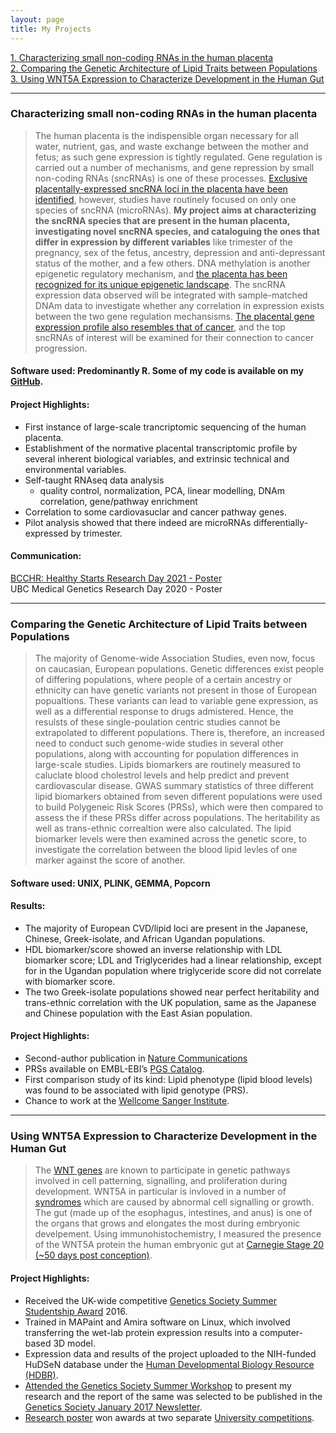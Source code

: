 ```yaml
---  
layout: page  
title: My Projects  
---  
```


[1. Characterizing small non-coding RNAs in the human placenta](#characterizing-small-non-coding-rnas-in-the-human-placenta)  
[2. Comparing the Genetic Architecture of Lipid Traits between Populations](#comparing-the-genetic-architecture-of-lipid-traits-between-populations)  
[3. Using WNT5A Expression to Characterize Development in the Human Gut](#using-WNT5A-Expression-to-CharacterizeDevelopment-in-the-Human-Gut)  

<hr>

### Characterizing small non-coding RNAs in the human placenta  
> The human placenta is the indispensible organ necessary for all water, nutrient, gas, and waste exchange between the mother and fetus; as such gene expression is tightly regulated. Gene regulation is carried out a number of mechanisms, and gene repression by small non-coding RNAs (sncRNAs) is one of these processes. [Exclusive placentally-expressed sncRNA loci in the placenta have been identified](https://10.1016/j.ajog.2015.07.046), however, studies have routinely focused on only one species of sncRNA (microRNAs). **My project aims at characterizing the sncRNA species that are present in the human placenta, investigating novel sncRNA species, and cataloguing the ones that differ in expression by different variables** like trimester of the pregnancy, sex of the fetus, ancestry, depression and anti-depressant status of the mother, and a few others. DNA methylation is another epigenetic regulatory mechanism, and [the placenta has been recognized for its unique epigenetic landscape](https://10.1101/cshperspect.a023044). The sncRNA expression data observed will be integrated with sample-matched DNAm data to investigate whether any correlation in expression exists between the two gene regulation mechansisms. [The placental gene expression profile also resembles that of cancer](https://10.1098/rsob.180081), and the top sncRNAs of interest will be examined for their connection to cancer progression.     

#### Software used: Predominantly R. Some of my code is available on my [GitHub](https://github.com/nikita-telkar/).  

#### Project Highlights:  
- First instance of large-scale trancriptomic sequencing of the human placenta.
- Establishment of the normative placental transcriptomic profile by several inherent biological variables, and extrinsic technical and environmental variables. 
- Self-taught RNAseq data analysis  
    - quality control, normalization, PCA, linear modelling, DNAm correlation, gene/pathway enrichment  
- Correlation to some cardiovasuclar and cancer pathway genes.  
- Pilot analysis showed that there indeed are microRNAs differentially-expressed by trimester.  

#### Communication:  
[BCCHR: Healthy Starts Research Day 2021 - Poster](https://drive.google.com/file/d/1K4JreNCGIXvbKClrT0TwzAF8Sf3B23Yh/view?usp=sharing)  
UBC Medical Genetics Research Day 2020 - Poster  

<hr> 

### Comparing the Genetic Architecture of Lipid Traits between Populations  
> The majority of Genome-wide Association Studies, even now, focus on caucasian, European populations. Genetic differences exist people of differing populations, where people of a certain ancestry or ethnicity can have genetic variants not present in those of European popualtions. These variants can lead to variable gene expression, as well as a differential response to drugs admistered. Hence, the resulsts of these single-poulation centric studies cannot be extrapolated to different populations. There is, therefore, an increased need to conduct such genome-wide studies in several other populations, along with accounting for population differences in large-scale studies. Lipids biomarkers are routinely measured to caluclate blood cholestrol levels and help predict and prevent cardiovascular disease. GWAS summary statistics of three different lipid biomarkers obtained from seven different populations were used to build Polygeneic Risk Scores (PRSs), which were then compared to assess the if these PRSs differ across populations. The heritability as well as trans-ethnic correaltion were also calculated. The lipid biomarker levels were then examined across the genetic score, to investigate the correlation between the blood lipid levles of one marker against the score of another.  

#### Software used: UNIX, PLINK, GEMMA, Popcorn  

#### Results:  
- The majority of European CVD/lipid loci are present in the Japanese, Chinese, Greek-isolate, and African Ugandan populations.  
- HDL biomarker/score showed an inverse relationship with LDL biomarker score; LDL and Triglycerides had a linear relationship, except for in the Ugandan population where triglyceride score did not correlate with biomarker score.  
- The two Greek-isolate populations showed near perfect heritability and trans-ethnic correlation with the UK population, same as the Japanese and Chinese population with the East Asian population.  

#### Project Highlights:  
- Second-author publication in [Nature Communications](https://doi.org/10.1038/s41467-019-12026-7)  
- PRSs available on EMBL-EBI’s [PGS Catalog](http://www.pgscatalog.org/publication/PGP000046/).  
- First comparison study of its kind: Lipid phenotype (lipid blood levels) was found to be associated with lipid genotype (PRS).   
- Chance to work at the [Wellcome Sanger Institute](https://www.sanger.ac.uk/).  

<hr>    

### Using WNT5A Expression to Characterize Development in the Human Gut    
> The [WNT genes](https://genomebiology.biomedcentral.com/articles/10.1186/gb-2001-3-1-reviews3001) are known to participate in genetic pathways involved in cell patterning, signalling, and proliferation during development. WNT5A in particular is invloved in a number of [syndromes](https://www.genecards.org/cgi-bin/carddisp.pl?gene=WNT5A) which are caused by abnormal cell signalling or growth. The gut (made up of the esophagus, intestines, and anus) is one of the organs that grows and elongates the most during embryonic develpement. Using immunohistochemistry, I measured the presence of the WNT5A protein the human embryonic gut at [Carnegie Stage 20 (~50 days post conception)](https://embryology.med.unsw.edu.au/embryology/index.php/Carnegie_stage_20).  

#### Project Highlights:  
- Received the UK-wide competitive [Genetics Society Summer Studentship Award](https://genetics.org.uk/grants/summer-studentships/) 2016.  
- Trained in MAPaint and Amira software on Linux, which involved transferring the wet-lab protein expression results into a computer-based 3D model.  
- Expression data and results of the project  uploaded to the NIH-funded HuDSeN database under the [Human Developmental Biology Resource (HDBR)](http://hdbratlas.org/organ-systems/gi-tract/gi-models.html).  
- [Attended the Genetics Society Summer Workshop](https://genetics.org.uk/wp-content/uploads/2017/11/15027387_10211122879777688_5581119349267154163_n.jpg) to present my research and the report of the same was selected to be published in the [Genetics Society January 2017 Newsletter](https://genetics.org.uk/wp-content/uploads/2017/09/Issue-76-_-January-2017.pdf).  
- [Research poster](https://drive.google.com/file/d/1jmUJNHydDgV3-tvmsTmlrqDHbtkCfDcq/view?usp=sharing
) won awards at two separate [University competitions](https://research.ncl.ac.uk/expeditionresearchscholarships/prizewinners/2016winners/).  

